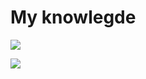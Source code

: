 # My knowlegde


[![](https://mermaid.ink/img/pako:eNpNkN1uwjAMhV8l8hVICHWUqm3uxtCmoQ2xgTRp6o1pQtuNxFWabjDEu6-l6s-dv-PjHDsXiElI4KAyLRTmkWbMENnRSMnxuCbGHg1pK7VoiLFNmrflCn9wG5sst63C2LvEeICNJMpTL63lyU6_ikZYYPw9eHyJFvdYyKK3v563by8DJJ3QcjEMFFln35xtSrqldXXcattbN1gUOZk-_XbEx46xBndEx67zlNm03LP72Gak-wD6lYYtnruFqdrfwAQSkwng1pRyAkoahTXCpfZFYFOpZAS8KoU8YHm0EUT6Wo3lqD-JVDtpqExS4Ac8FhWVuUArlxkmBlWnmuq_pHmgUlvgoRPeHgF-gRPwme9O_Xnoeb7vOs5d3TwDd51p4PkzPwhCbx66YRhcJ_B3i606vnf9B46xlRY?type=png)](https://mermaid.live/edit#pako:eNpNkN1uwjAMhV8l8hVICHWUqm3uxtCmoQ2xgTRp6o1pQtuNxFWabjDEu6-l6s-dv-PjHDsXiElI4KAyLRTmkWbMENnRSMnxuCbGHg1pK7VoiLFNmrflCn9wG5sst63C2LvEeICNJMpTL63lyU6_ikZYYPw9eHyJFvdYyKK3v563by8DJJ3QcjEMFFln35xtSrqldXXcattbN1gUOZk-_XbEx46xBndEx67zlNm03LP72Gak-wD6lYYtnruFqdrfwAQSkwng1pRyAkoahTXCpfZFYFOpZAS8KoU8YHm0EUT6Wo3lqD-JVDtpqExS4Ac8FhWVuUArlxkmBlWnmuq_pHmgUlvgoRPeHgF-gRPwme9O_Xnoeb7vOs5d3TwDd51p4PkzPwhCbx66YRhcJ_B3i606vnf9B46xlRY)


[![](https://mermaid.ink/img/pako:eNpNj71uhDAQhF9ltU0ahPBx5sdddGlSJFWqyI1zLGAJbGQWJQTx7gGkQ9luvp3Z0S549xWhwsESsOWO4G2Gr2CsexrhPoVAjmFkw6N2sI3Gd8-tdY1GUCAf8LYbdiKSE_m6JjpgesKPMAN72Evh23ILz68a_9_ZFgdIMMIm2AoVh4ki7Cn0Zpe47F6N3FJ_WDVWVJupY43arVtsMO7T-_6RDH5qWlS16cZNTUNlmF6saYLpT7p9WVG4-ckxqqs8bqBa8AdVIeKsyK8yL0WRXlKZRTijElkel3mSyVKkl7LIxBrh71GaxEUu1z-twWa9?type=png)](https://mermaid.live/edit#pako:eNpNj71uhDAQhF9ltU0ahPBx5sdddGlSJFWqyI1zLGAJbGQWJQTx7gGkQ9luvp3Z0S549xWhwsESsOWO4G2Gr2CsexrhPoVAjmFkw6N2sI3Gd8-tdY1GUCAf8LYbdiKSE_m6JjpgesKPMAN72Evh23ILz68a_9_ZFgdIMMIm2AoVh4ki7Cn0Zpe47F6N3FJ_WDVWVJupY43arVtsMO7T-_6RDH5qWlS16cZNTUNlmF6saYLpT7p9WVG4-ckxqqs8bqBa8AdVIeKsyK8yL0WRXlKZRTijElkel3mSyVKkl7LIxBrh71GaxEUu1z-twWa9)


